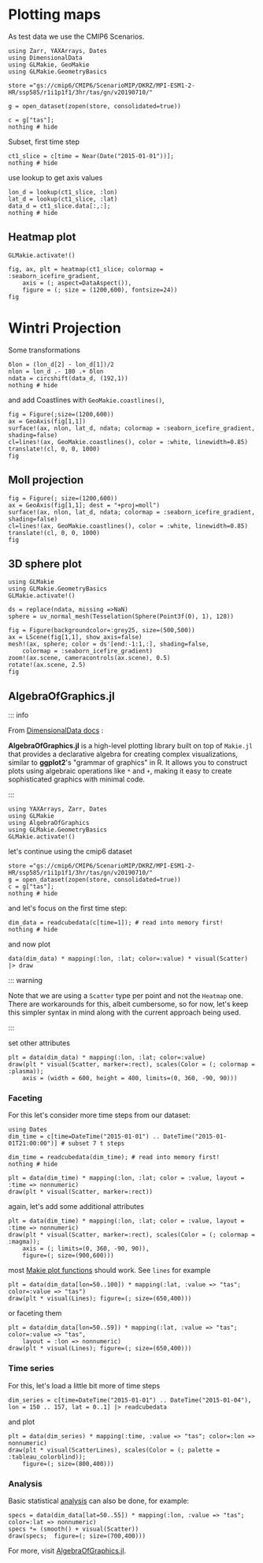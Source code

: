 # Plotting maps

As test data we use the CMIP6 Scenarios.

````@example plots
using Zarr, YAXArrays, Dates
using DimensionalData
using GLMakie, GeoMakie
using GLMakie.GeometryBasics

store ="gs://cmip6/CMIP6/ScenarioMIP/DKRZ/MPI-ESM1-2-HR/ssp585/r1i1p1f1/3hr/tas/gn/v20190710/"
````
````@ansi plots
g = open_dataset(zopen(store, consolidated=true))
````

````@ansi plots
c = g["tas"];
nothing # hide
````

Subset, first time step

````@ansi plots
ct1_slice = c[time = Near(Date("2015-01-01"))];
nothing # hide
````

use lookup to get axis values

````@example plots
lon_d = lookup(ct1_slice, :lon)
lat_d = lookup(ct1_slice, :lat)
data_d = ct1_slice.data[:,:];
nothing # hide
````

## Heatmap plot

````@example plots
GLMakie.activate!()

fig, ax, plt = heatmap(ct1_slice; colormap = :seaborn_icefire_gradient,
    axis = (; aspect=DataAspect()),
    figure = (; size = (1200,600), fontsize=24))
fig
````

# Wintri Projection
Some transformations

````@example plots
δlon = (lon_d[2] - lon_d[1])/2
nlon = lon_d .- 180 .+ δlon
ndata = circshift(data_d, (192,1))
nothing # hide
````

and add Coastlines with `GeoMakie.coastlines()`, 

````@example plots
fig = Figure(;size=(1200,600))
ax = GeoAxis(fig[1,1])
surface!(ax, nlon, lat_d, ndata; colormap = :seaborn_icefire_gradient, shading=false)
cl=lines!(ax, GeoMakie.coastlines(), color = :white, linewidth=0.85)
translate!(cl, 0, 0, 1000)
fig
````
## Moll projection

````@example plots
fig = Figure(; size=(1200,600))
ax = GeoAxis(fig[1,1]; dest = "+proj=moll")
surface!(ax, nlon, lat_d, ndata; colormap = :seaborn_icefire_gradient, shading=false)
cl=lines!(ax, GeoMakie.coastlines(), color = :white, linewidth=0.85)
translate!(cl, 0, 0, 1000)
fig
````

## 3D sphere plot

````@example plots
using GLMakie
using GLMakie.GeometryBasics
GLMakie.activate!()

ds = replace(ndata, missing =>NaN)
sphere = uv_normal_mesh(Tesselation(Sphere(Point3f(0), 1), 128))

fig = Figure(backgroundcolor=:grey25, size=(500,500))
ax = LScene(fig[1,1], show_axis=false)
mesh!(ax, sphere; color = ds'[end:-1:1,:], shading=false,
    colormap = :seaborn_icefire_gradient)
zoom!(ax.scene, cameracontrols(ax.scene), 0.5)
rotate!(ax.scene, 2.5)
fig
````

## AlgebraOfGraphics.jl

::: info

From [DimensionalData docs](https://rafaqz.github.io/DimensionalData.jl/stable/plots#algebraofgraphics-jl) :

**AlgebraOfGraphics.jl** is a high-level plotting library built on top of `Makie.jl` that provides a declarative algebra for creating complex visualizations, similar to **ggplot2**'s "grammar of graphics" in R. It allows you to construct plots using algebraic operations like `*` and `+`, making it easy to create sophisticated graphics with minimal code.

:::


````@example AoG
using YAXArrays, Zarr, Dates
using GLMakie
using AlgebraOfGraphics
using GLMakie.GeometryBasics
GLMakie.activate!()
````

let's continue using the cmip6 dataset

````@example AoG
store ="gs://cmip6/CMIP6/ScenarioMIP/DKRZ/MPI-ESM1-2-HR/ssp585/r1i1p1f1/3hr/tas/gn/v20190710/"
g = open_dataset(zopen(store, consolidated=true))
c = g["tas"];
nothing # hide
````

and let's focus on the first time step:

````@example AoG
dim_data = readcubedata(c[time=1]); # read into memory first!
nothing # hide
````

and now plot

````@example AoG
data(dim_data) * mapping(:lon, :lat; color=:value) * visual(Scatter) |> draw
````

::: warning

Note that we are using a `Scatter` type per point and not the `Heatmap` one. There are workarounds for this, albeit cumbersome, so for now, let's keep this simpler syntax in mind along with the current approach being used.

:::

set other attributes

````@example AoG
plt = data(dim_data) * mapping(:lon, :lat; color=:value)
draw(plt * visual(Scatter, marker=:rect), scales(Color = (; colormap = :plasma));
    axis = (width = 600, height = 400, limits=(0, 360, -90, 90)))
````

### Faceting

For this let's consider more time steps from our dataset:

````@example AoG
using Dates
dim_time = c[time=DateTime("2015-01-01") .. DateTime("2015-01-01T21:00:00")] # subset 7 t steps
````

````@example AoG
dim_time = readcubedata(dim_time); # read into memory first!
nothing # hide
````

````@example AoG
plt = data(dim_time) * mapping(:lon, :lat; color = :value, layout = :time => nonnumeric)
draw(plt * visual(Scatter, marker=:rect))
````

again, let's add some additional attributes

````@example AoG
plt = data(dim_time) * mapping(:lon, :lat; color = :value, layout = :time => nonnumeric)
draw(plt * visual(Scatter, marker=:rect), scales(Color = (; colormap = :magma));
    axis = (; limits=(0, 360, -90, 90)),
    figure=(; size=(900,600)))
````

most [Makie plot functions](https://docs.makie.org/stable/reference/plots/overview) should work. See `lines` for example

````@example AoG
plt = data(dim_data[lon=50..100]) * mapping(:lat, :value => "tas"; color=:value => "tas")
draw(plt * visual(Lines); figure=(; size=(650,400)))
````

or faceting them

````@example AoG
plt = data(dim_data[lon=50..59]) * mapping(:lat, :value => "tas"; color=:value => "tas",
    layout = :lon => nonnumeric)
draw(plt * visual(Lines); figure=(; size=(650,400)))
````
### Time series

For this, let's load a little bit more of time steps

````@example AoG
dim_series = c[time=DateTime("2015-01-01") .. DateTime("2015-01-04"), lon = 150 .. 157, lat = 0..1] |> readcubedata
````

and plot

````@example AoG
plt = data(dim_series) * mapping(:time, :value => "tas"; color=:lon => nonnumeric)
draw(plt * visual(ScatterLines), scales(Color = (; palette = :tableau_colorblind));
    figure=(; size=(800,400)))
````

### Analysis

Basic statistical [analysis](https://aog.makie.org/stable/generated/analyses/) can also be done, for example:

````@example AoG
specs = data(dim_data[lat=50..55]) * mapping(:lon, :value => "tas"; color=:lat => nonnumeric)
specs *= (smooth() + visual(Scatter))
draw(specs;  figure=(; size=(700,400)))
````

For more, visit [AlgebraOfGraphics.jl](https://aog.makie.org/stable/).